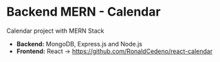 # Backend MERN - Calendar

Calendar project with MERN Stack

- **Backend:** MongoDB, Express.js and Node.js
- **Frontend:** React -> https://github.com/RonaldCedeno/react-calendar
